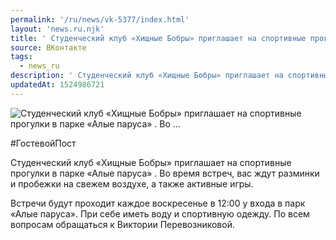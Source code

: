 ```yaml
---
permalink: '/ru/news/vk-5377/index.html'
layout: 'news.ru.njk'
title: ' Студенческий клуб «Хищные Бобры» приглашает на спортивные прогулки в парке «Алые паруса» . Во …'
source: ВКонтакте
tags:
  - news_ru
description: ' Студенческий клуб «Хищные Бобры» приглашает на спортивные прогулки в парке «Алые паруса» . Во …'
updatedAt: 1524986721
---
```

![ Студенческий клуб «Хищные Бобры» приглашает на спортивные прогулки в парке «Алые паруса» . Во …](https://sun9-72.userapi.com/impf/c846419/v846419209/3890f/n0OEomqahp4.jpg?size=1024x683&quality=96&proxy=1&sign=9ae57503b134c2ba94d6e23733de06ef&c_uniq_tag=hvH1ZKx46a1TpPC2R0wFTiRyLpN868nwu166ecKzN30&type=album)

#ГостевойПост

Студенческий клуб «Хищные Бобры» приглашает на спортивные прогулки в парке «Алые паруса» . Во время встреч, вас ждут разминки и пробежки на свежем воздухе, а также активные игры.

Встречи будут проходит каждое воскресенье в 12:00 у входа в парк «Алые паруса».
При себе иметь воду и спортивную одежду.
По всем вопросам обращаться к Виктории Перевозниковой.
